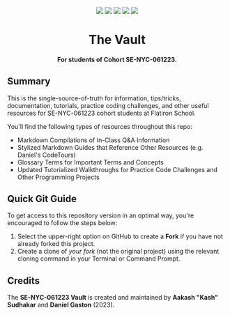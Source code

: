 <p align="center">
    <a href=""><img src="https://img.shields.io/badge/javascript-%2320232a.svg?style=for-the-badge&logo=javascript&logoColor=ffdd54" /></a>
    <a href="https://react.dev/"><img src="https://img.shields.io/badge/react-%2320232a.svg?style=for-the-badge&logo=react&logoColor=%2361DAFB" /></a>
    <a href="https://docs.python.org/3/index.html"><img src="https://img.shields.io/badge/python-%2320232a?style=for-the-badge&logo=python&logoColor=ffdd54" /></a>
    <a href=""><img src="https://img.shields.io/badge/sql-%2320232a?style=for-the-badge&logo=sqlite&logoColor=%2361DAFB" /></a>
    <a href=""><img src="https://img.shields.io/badge/flask-%2320232a?style=for-the-badge&logo=flask&logoColor=00000" /></a>
</p>

<h1 align="center"><b>The Vault</b></h1>
<h4 align="center">For students of Cohort <b>SE-NYC-061223</b>.</h4>

## Summary

This is the single-source-of-truth for information, tips/tricks, documentation, tutorials, practice coding challenges, and other useful resources for SE-NYC-061223 cohort students at Flatiron School. 

You'll find the following types of resources throughout this repo:
- Markdown Compilations of In-Class Q&A Information
- Stylized Markdown Guides that Reference Other Resources (e.g. Daniel's CodeTours)
- Glossary Terms for Important Terms and Concepts
- Updated Tutorialized Walkthroughs for Practice Code Challenges and Other Programming Projects

## Quick Git Guide

To get access to this repository version in an optimal way, you're encouraged to follow the steps below:

1. Select the upper-right option on GitHub to create a **Fork** if you have not already forked this project.
2. Create a clone of _your fork_ (not the original project) using the relevant cloning command in your Terminal or Command Prompt. 

## Credits

The **SE-NYC-061223 Vault** is created and maintained by **Aakash "Kash" Sudhakar** and **Daniel Gaston** (2023). 